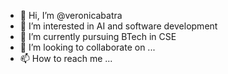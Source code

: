 - 👋 Hi, I’m @veronicabatra
- 👀 I’m interested in AI and software development
- 🌱 I’m currently pursuing BTech in CSE
- 💞️ I’m looking to collaborate on ...
- 📫 How to reach me ...

<!---
veronicabatra/veronicabatra is a ✨ special ✨ repository because its `README.md` (this file) appears on your GitHub profile.
You can click the Preview link to take a look at your changes.
--->

